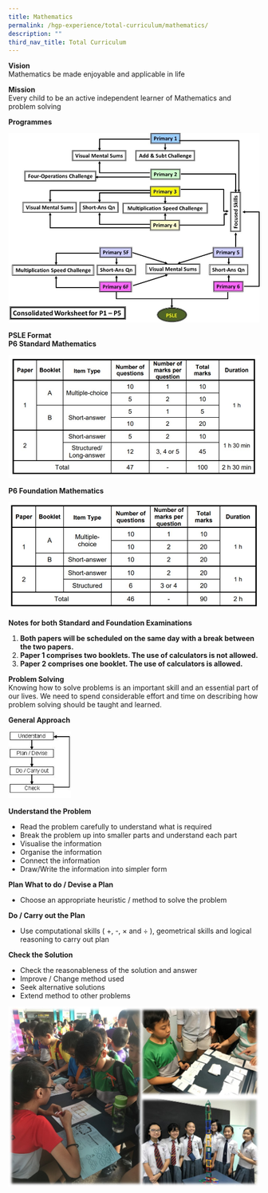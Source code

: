 ```yaml
---
title: Mathematics
permalink: /hgp-experience/total-curriculum/mathematics/
description: ""
third_nav_title: Total Curriculum
---
```

<p><strong>Vision<br /></strong>Mathematics be made enjoyable and applicable in life</p>
<p><strong>Mission<br /></strong>Every child to be an active independent learner of Mathematics and problem solving</p>
<p><strong>Programmes</strong></p>
<img src="/images/math1.jpg">
<p><strong>PSLE Format<br /></strong><strong>P6 Standard Mathematics</strong></p>
<img src="/images/math2.jpg">
<p><strong>P6 Foundation Mathematics</strong></p>
<img src="/images/math3.jpg">
<p><strong>Notes for both Standard and Foundation Examinations</strong></p>
<ol>
<li><strong> Both papers will be scheduled on the same day with a break between the two papers.</strong></li>
<li><strong> Paper 1 comprises two booklets. The use of calculators is not allowed.</strong></li>
<li><strong> Paper 2 comprises one booklet. The use of calculators is allowed.</strong></li>
</ol>
<p><strong>Problem Solving<br /></strong>Knowing how to solve problems is an important skill and an essential part of our lives. We need to spend considerable effort and time on describing how problem solving should be taught and learned.</p>
<p><strong>General Approach</strong></p>
<img style="width: 25%;" src="/images/math4.jpg">
<p><strong>Understand the Problem</strong></p>
<ul>
<li>Read the problem carefully to understand what is required</li>
<li>Break the problem up into smaller parts and understand each part</li>
<li>Visualise the information</li>
<li>Organise the information</li>
<li>Connect the information</li>
<li>Draw/Write the information into simpler form</li>
</ul>
<p><strong>Plan What to do / Devise a Plan</strong></p>
<ul>
<li>Choose an appropriate heuristic / method to solve the problem</li>
</ul>
<p><strong>Do / Carry out the Plan</strong></p>
<ul>
<li>Use computational skills ( +, -, &times; and &divide; ), geometrical skills and logical reasoning to carry out plan</li>
</ul>
<p><strong>Check the Solution</strong></p>
<ul>
<li>Check the reasonableness of the solution and answer</li>
<li>Improve / Change method used</li>
<li>Seek alternative solutions</li>
<li>Extend method to other problems</li>
</ul>
<img src="/images/math5.jpg">